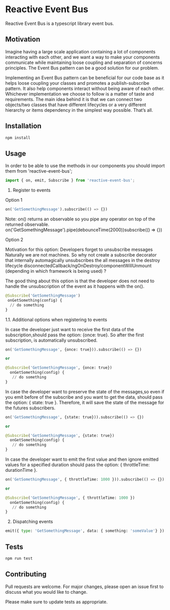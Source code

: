 # Reactive Event Bus

Reactive Event Bus is a typescript library event bus.

## Motivation
Imagine having a large scale application containing a lot of components interacting with each other, and we want a way to make your components communicate while maintaining loose coupling and separation of concerns principles. The Event Bus pattern can be a good solution for our problem.

Implementing an Event Bus pattern can be beneficial for our code base as it helps loose coupling your classes and promotes a publish-subscribe pattern. It also help components interact without being aware of each other. Whichever implementation we choose to follow is a matter of taste and requirements. The main idea behind it is that we can connect two objects/two classes that have different lifecycles or a very different hierarchy or items dependency in the simplest way possible. That’s all.



## Installation

```bash
npm install
```

## Usage

In order to be able to use the methods in our components you should import them from 'reactive-event-bus';

```python
import { on, emit, Subscribe } from 'reactive-event-bus';
```

1. Register to events

Option 1

```python
on('GetSomethingMessage').subscribe(() => {})
```
Note: on() returns an observable so you pipe any operator on top of the returned observable.
on('GetSomethingMessage').pipe(debounceTime(2000))subscribe(() => {})

Option 2

Motivation for this option: Developers forget to unsubscribe messages
Naturally we are not machines. So why not create a subscribe decorator that internally automagically unsubscribes
the all messages in the destroy lifecycle disconnectedCallback/ngOnDestroy/componentWillUnmount (depending in which framework is being used) ?

The good thing about this option is that the developer does not need to handle the unsubscription of the event as it happens with the on().

```python
@Subscribe('GetSomethingMessage')
 onGetSomething(config) {
  // do something
}
```

1.1. Additional options when registering to events

In case the developer just want to receive the first data of the subscription,should pass the option: {once: true}. 
So after the first subscription, is automatically unsubscribed.

```python
on('GetSomethingMessage', {once: true})).subscribe(() => {})

or

@Subscribe('GetSomethingMessage', {once: true})
  onGetSomething(config) {
   // do something
}

```

In case the developer want to preserve the state of the messages,so even if you emit before of the subscribe and you want to get the data, should pass the option: { state: true }.
Therefore, it will save the state of the message for the futures subscribers.


```python
on('GetSomethingMessage', {state: true})).subscribe(() => {})

or 

@Subscribe('GetSomethingMessage', {state: true})
  onGetSomething(config) {
   // do something
}
```

In case the developer want to emit the first value and then ignore emitted values for a specified duration should pass the option: { throttleTime: durationTime }.

```python
on('GetSomethingMessage', { throttleTime: 1000 })).subscribe(() => {})

or 

@Subscribe('GetSomethingMessage', { throttleTime: 1000 })
  onGetSomething(config) {
   // do something
}
```

2. Dispatching events
```python
emit({ type: 'GetSomethingMessage', data: { something: 'someValue'} })
```

## Tests
```python
npm run test
```

## Contributing
Pull requests are welcome. For major changes, please open an issue first to discuss what you would like to change.

Please make sure to update tests as appropriate.
